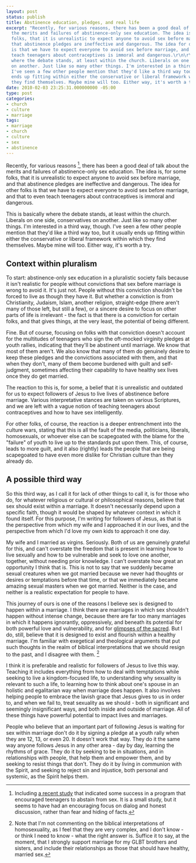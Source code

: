 ```yaml
---
layout: post
status: publish
title: Abstinence education, pledges, and real life
excerpt: "Recently, for various reasons, there has been a good deal of talk about
  the merits and failures of abstinence-only sex education. The idea is, for some
  folks, that it is unrealistic to expect anyone to avoid sex before marriage, and
  that abstinence pledges are ineffective and dangerous. The idea for other folks
  is that we have to expect everyone to avoid sex before marriage, and that to even
  teach teenagers about contraceptives is immoral and dangerous.\r\n\r\nThis is basically
  where the debate stands, at least within the church. Liberals on one side, conservatives
  on another. Just like so many other things. I'm interested in a third way, though.
  I've seen a few other people mention that they'd like a third way too, but it usually
  ends up fitting within either the conservative or liberal framework within which
  they find themselves. Maybe mine will too. Either way, it's worth a try."
date: 2010-02-03 23:25:31.000000000 -05:00
type: post
categories:
- church
- culture
- marriage
tags:
- marriage
- church
- culture
- sex
- abstinence
---
```

Recently, for various reasons [^1], there has been a good deal of talk about the merits and failures of abstinence-only sex education. The idea is, for some folks, that it is unrealistic to expect anyone to avoid sex before marriage, and that abstinence pledges are ineffective and dangerous. The idea for other folks is that we have to expect everyone to avoid sex before marriage, and that to even teach teenagers about contraceptives is immoral and dangerous.

This is basically where the debate stands, at least within the church. Liberals on one side, conservatives on another. Just like so many other things. I'm interested in a third way, though. I've seen a few other people mention that they'd like a third way too, but it usually ends up fitting within either the conservative or liberal framework within which they find themselves. Maybe mine will too. Either way, it's worth a try.
<h2>Context within pluralism</h2>
To start: abstinence-only sex education in a pluralistic society fails because it isn't realistic for people without convictions that sex before marriage is wrong to avoid it. It's just not. People without this conviction shouldn't be forced to live as though they have it. But whether a conviction is from Christianity, Judaism, Islam, another religion, straight-edge (there aren't many of those left, but still a few), or a sincere desire to focus on other parts of life is irrelevant - the fact is that there is a conviction for certain folks, and that gives things, at the very least, the potential of being different.

Fine. But of course, focusing on folks with that conviction doesn't account for the multitudes of teenagers who sign the oft-mocked virginity pledges at youth rallies, indicating that they'll be abstinent until marriage. We know that most of them aren't. We also know that many of them do genuinely desire to keep these pledges and the convictions associated with them, and that when they don't, many of them become burdened with guilt and self-judgment, sometimes affecting their capability to have healthy sex lives once they do get married.

The reaction to this is, for some, a belief that it is unrealistic and outdated for us to expect followers of Jesus to live lives of abstinence before marriage. Various interpretative stances are taken on various Scriptures, and we are left with a vague notion of teaching teenagers about contraceptives and how to have sex intelligently.

For other folks, of course, the reaction is a deeper entrenchment into the culture wars, stating that this is all the fault of the media, politicians, liberals, homosexuals, or whoever else can be scapegoated with the blame for the "failure" of youth to live up to the standards put upon them. This, of course, leads to more guilt, and it also (rightly) leads the people that are being scapegoated to have even more dislike for Christian culture than they already do.
<h2>A possible third way</h2>
So this third way, as I call it for lack of other things to call it, is for those who do, for whatever religious or cultural or philosophical reasons, believe that sex should exist within a marriage. It doesn't necessarily depend upon a specific faith, though it would be shaped by whatever context in which it found itself. For this purpose, I'm writing for followers of Jesus, as that is the perspective from which my wife and I approached it in our lives, and the perspective from which I'd love my own kids to approach it one day.

My wife and I married as virgins. Seriously. Both of us are genuinely grateful for this, and can't overstate the freedom that is present in learning how to live sexually and how to be vulnerable and seek to love one another, together, without needing prior knowledge. I can't overstate how great an opportunity I think that is. This is not to say that we suddenly became sexual creatures when we got married because we never had thoughts or desires or temptations before that time, or that we immediately became amazing sexual masters when we got married. Neither is the case, and neither is a realistic expectation for people to have.

This journey of ours is one of the reasons I believe sex is designed to happen within a marriage. I think there are marriages in which sex shouldn't happen without intense change, because there are far too many marriages in which it happens ignorantly, oppressively, and beneath its potential for both powerful love and vulnerability, and for <a href="http://www.amazon.com/gp/product/0310280672?ie=UTF8&amp;tag=jonathanstega-20&amp;linkCode=as2&amp;camp=1789&amp;creative=390957&amp;creativeASIN=0310280672">glimpses of the sacred</a>. But I do, still, believe that it is designed to exist and flourish within a healthy marriage. I'm familiar with exegetical and theological arguments that put such thoughts in the realm of biblical interpretations that we should resign to the past, and I disagree with them. [^2]

I think it is preferable and realistic for followers of Jesus to live this way. Teaching it includes everything from how to deal with temptations while seeking to live a kingdom-focused life, to understanding why sexuality is relevant to such a life, to learning how to think about one's spouse in an holistic and egalitarian way when marriage does happen. It also involves helping people to embrace the lavish grace that Jesus gives to us in order to, and when we fail to, treat sexuality as we should - both in significant and seemingly insignificant ways, and both inside and outside of marriage. All of these things have powerful potential to impact lives and marriages.

People who believe that an important part of following Jesus is waiting for sex within marriage don't do it by signing a pledge at a youth rally when they are 12, 13, or even 20. It doesn't work that way. They do it the same way anyone follows Jesus in any other area - day by day, learning the rhythms of grace. They do it by seeking to be in situations, and in relationships with people, that help them and empower them, and by seeking to resist things that don't. They do it by living in communion with the Spirit, and seeking to reject sin and injustice, both personal and systemic, as the Spirit helps them.

[^1]: Including <a href="http://www.nytimes.com/2010/02/03/education/03abstinence.html">a recent study</a> that indicated some success in a program that encouraged teenagers to abstain from sex. It is a small study, but it seems to have had an encouraging focus on dialog and honest discussion, rather than fear and hiding of facts.
[^2]: Note that I'm not commenting on the biblical interpretations of homosexuality, as I feel that they are very complex, and I don't know - or think I need to know - what the right answer is. Suffice it to say, at the moment, that I strongly support marriage for my GLBT brothers and sisters, and include their relationships as those that should have healthy, married sex.